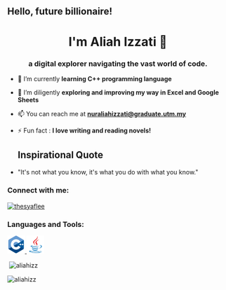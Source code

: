 ## Hello, future billionaire!

<h1 align="center"> I'm Aliah Izzati 🌱 </h1>
<h3 align="center">a digital explorer navigating the vast world of code.</h3>


- 🔭 I’m currently **learning C++ programming language**
- 🤔 I’m diligently **exploring and improving my way in Excel and Google Sheets**
- 📫 You can reach me at **nuraliahizzati@graduate.utm.my**
- ⚡ Fun fact : **I love writing and reading novels!**

  ## Inspirational Quote
- "It's not what you know, it's what you do with what you know."

<h3 align="left">Connect with me:</h3>
<p align="left">
<a href="https://instagram.com/thesyaflee" target="blank"><img align="center" src="https://raw.githubusercontent.com/rahuldkjain/github-profile-readme-generator/master/src/images/icons/Social/instagram.svg" alt="thesyaflee" height="30" width="40" /></a>
</p>

<h3 align="left">Languages and Tools:</h3>
<p align="left"> <a href="https://www.w3schools.com/cpp/" target="_blank" rel="noreferrer"> <img src="https://raw.githubusercontent.com/devicons/devicon/master/icons/cplusplus/cplusplus-original.svg" alt="cplusplus" width="40" height="40"/> </a> <a href="https://www.java.com" target="_blank" rel="noreferrer"> <img src="https://raw.githubusercontent.com/devicons/devicon/master/icons/java/java-original.svg" alt="java" width="40" height="40"/> </a> </p>

<p>&nbsp;<img align="center" src="https://github-readme-stats.vercel.app/api?username=aliahizz&show_icons=true&locale=en" alt="aliahizz" /></p>

<p><img align="center" src="https://github-readme-streak-stats.herokuapp.com/?user=aliahizz&" alt="aliahizz" /></p>


<!--
**aliahizz/aliahizz** is a ✨ _special_ ✨ repository because its `README.md` (this file) appears on your GitHub profile.

Here are some ideas to get you started:

- 🔭 I’m currently working on ...
- 🌱 I’m currently learning C++
- 👯 I’m looking to collaborate on ...
- 🤔 I’m looking for help with ...
- 💬 Ask me about ...
- 📫 How to reach me: ...
- 😄 Pronouns: ...
- ⚡ Fun fact: ...

